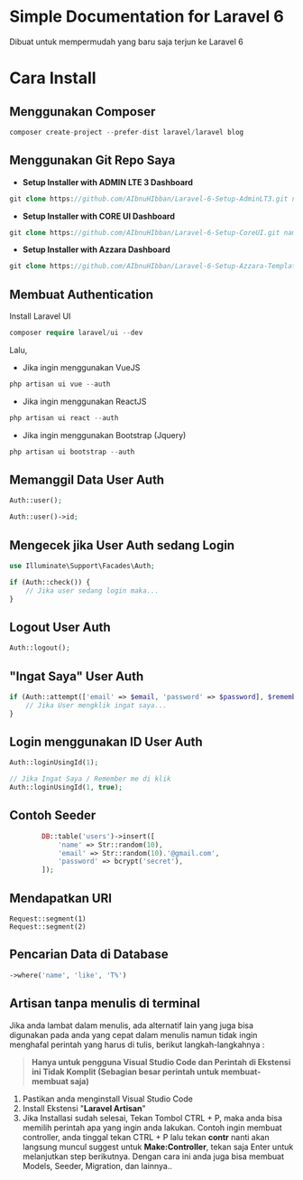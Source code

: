 # Simple Documentation for Laravel 6

Dibuat untuk mempermudah yang baru saja terjun ke Laravel 6

# Cara Install

## Menggunakan Composer
```php
composer create-project --prefer-dist laravel/laravel blog
```

## Menggunakan Git Repo Saya

 - **Setup Installer with ADMIN LTE 3 Dashboard**
```php
git clone https://github.com/AIbnuHIbban/Laravel-6-Setup-AdminLT3.git nama_project
```
 - **Setup Installer with CORE UI Dashboard**
```php
git clone https://github.com/AIbnuHIbban/Laravel-6-Setup-CoreUI.git nama_project
```
 - **Setup Installer with Azzara Dashboard**
```php
git clone https://github.com/AIbnuHIbban/Laravel-6-Setup-Azzara-Template.git nama_project
```

## Membuat Authentication

Install Laravel UI
```php
composer require laravel/ui --dev
```

Lalu,

 - Jika ingin menggunakan VueJS
 ```php
php artisan ui vue --auth
```
 - Jika ingin menggunakan ReactJS
 ```php
php artisan ui react --auth
``` 
 - Jika ingin menggunakan Bootstrap (Jquery)
  ```php
php artisan ui bootstrap --auth
```

## Memanggil Data User Auth
```php
Auth::user();
```
```php
Auth::user()->id;
```
## Mengecek jika User Auth sedang Login
```php
use Illuminate\Support\Facades\Auth;

if (Auth::check()) {
    // Jika user sedang login maka...
}
```
## Logout User Auth
```php
Auth::logout();
```
## "Ingat Saya" User Auth
```php
if (Auth::attempt(['email' => $email, 'password' => $password], $remember)) {
    // Jika User mengklik ingat saya...
}
```

## Login menggunakan ID User Auth
```php
Auth::loginUsingId(1);

// Jika Ingat Saya / Remember me di klik 
Auth::loginUsingId(1, true);
```



## Contoh Seeder
```php
		DB::table('users')->insert([
            'name' => Str::random(10),
            'email' => Str::random(10).'@gmail.com',
            'password' => bcrypt('secret'),
        ]);
```
## Mendapatkan URI 
```
Request::segment(1) 
Request::segment(2) 
```

## Pencarian Data di Database
```php
->where('name', 'like', 'T%')
```

## Artisan tanpa menulis di terminal
Jika anda lambat dalam menulis, ada alternatif lain yang juga bisa digunakan pada anda yang cepat dalam menulis namun tidak ingin menghafal perintah yang harus di tulis, berikut langkah-langkahnya :

> **Hanya untuk pengguna Visual Studio Code dan Perintah di Ekstensi ini Tidak Komplit (Sebagian besar perintah untuk membuat-membuat saja)**

 1. Pastikan anda menginstall Visual Studio Code
 2. Install Ekstensi "**Laravel Artisan**"
 3. Jika Installasi sudah selesai, Tekan Tombol CTRL + P, maka anda bisa memilih perintah apa yang ingin anda lakukan. 
Contoh ingin membuat controller, anda tinggal tekan CTRL + P lalu tekan **contr** nanti akan langsung muncul suggest untuk **Make:Controller**, tekan saja Enter untuk melanjutkan step berikutnya.
Dengan cara ini anda juga bisa membuat Models, Seeder, Migration, dan lainnya..



